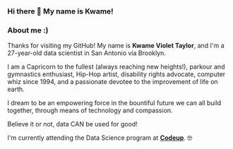 ### Hi there 👋 My name is Kwame!

<!--
**KwameTaylor/KwameTaylor** is a ✨ _special_ ✨ repository because its `README.md` (this file) appears on your GitHub profile.

Here are some ideas to get you started:

- 🔭 I’m currently working on ...
- 🌱 I’m currently learning ...
- 👯 I’m looking to collaborate on ...
- 🤔 I’m looking for help with ...
- 💬 Ask me about ...
- 📫 How to reach me: <https://mail.google.com/a/github.com/?view=cm&fs=1&to=rosemary.arce@seagate.com>MaxKwameTaylor@gmail.com</a>
- 😄 Pronouns: they/them
- ⚡ Fun fact: I'm hypermobile, which means I can contort my body in ways most people can't. Still trying to find a good use for this skill. 🤔
-->


### About me :)
Thanks for visiting my GitHub! My name is **Kwame Violet Taylor**, and I'm a 27-year-old data scientist in San Antonio via Brooklyn.

I am a Capricorn to the fullest (always reaching new heights!), parkour and gymnastics enthusiast, Hip-Hop artist, disability rights advocate, computer whiz since 1994, and a passionate devotee to the improvement of life on earth.

I dream to be an empowering force in the bountiful future we can all build together, through means of technology and compassion.

Believe it or not, data CAN be used for good!

I'm currently attending the Data Science program at <a href="https://codeup.com/ds-admissions/"><b>Codeup</b></a>. 🤓
